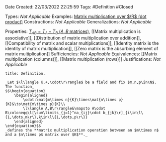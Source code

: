 <br />
<br />

Date Created: 22/03/2022 22:25:59
Tags: #Definition #Closed 

Types: _Not Applicable_
Examples: [Matrix multiplication over $\R$ (dot product)](Matrix%20multiplication%20over%20R%20(dot%20product).md)
Constructions: _Not Applicable_
Generalizations: _Not Applicable_

Properties: [$T_{AB}=T_A\circ T_B$ ($A,B$ matrices)](Composition%20of%20induced%20linear%20maps%20is%20linear%20map%20induced%20by%20matrix%20multiplication.md), [[Matrix multiplication is associative]], [[Distribution of matrix multiplication over addition]], [[Compatibility of matrix and scalar multiplications]], [[Identity matrix is the identity of matrix multiplication]], [[Zero matrix is the absorbing element of matrix multiplication]]
Sufficiencies: _Not Applicable_
Equivalences: [[Matrix multiplication (columns)]], [[Matrix multiplication (rows)]]
Justifications: _Not Applicable_

``` ad-Definition
title: Definition.

_Let $\l\langle K,+,\cdot\r\rangle$ be a field and fix $m,n,p\in\N$. The function_
$$\begin{equation}
    \begin{aligned}
        \odot:\mat{m\times n}{K}\times\mat{n\times p}{K}&\to\mat{m\times p}{K}\\
        \l\langle A,B\r\rangle&\mapsto A\odot B\coloneqq\l[\sum\limits_{j=1}^na_{ij}\cdot b_{jk}\r]_{i\in\l\{1,\dots,m\r\},k\in\l\{1,\dots,p\r\}}
    \end{aligned}
\end{equation}$$
_defines the **matrix multiplication operation between an $m\times n$ and a $n\times p$ matrix over $K$**._

```
